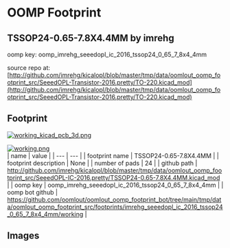 # OOMP Footprint  
## TSSOP24-0.65-7.8X4.4MM  by imrehg  
  
oomp key: oomp_imrehg_seeedopl_ic_2016_tssop24_0_65_7_8x4_4mm  
  
source repo at: [http://github.com/imrehg/kicalopl/blob/master/tmp/data/oomlout_oomp_footprint_src/SeeedOPL-Transistor-2016.pretty/TO-220.kicad_mod](http://github.com/imrehg/kicalopl/blob/master/tmp/data/oomlout_oomp_footprint_src/SeeedOPL-Transistor-2016.pretty/TO-220.kicad_mod)  
## Footprint  
  
[![working_kicad_pcb_3d.png](working_kicad_pcb_3d_600.png)](working_kicad_pcb_3d.png)  
  
[![working.png](working_600.png)](working.png)  
| name | value | 
| --- | --- | 
| footprint name | TSSOP24-0.65-7.8X4.4MM | 
| footprint description | None | 
| number of pads | 24 | 
| github path | http://github.com/imrehg/kicalopl/blob/master/tmp/data/oomlout_oomp_footprint_src/SeeedOPL-IC-2016.pretty/TSSOP24-0.65-7.8X4.4MM.kicad_mod | 
| oomp key | oomp_imrehg_seeedopl_ic_2016_tssop24_0_65_7_8x4_4mm | 
| oomp bot github | https://github.com/oomlout/oomlout_oomp_footprint_bot/tree/main/tmp/data/oomlout_oomp_footprint_src/footprints/imrehg_seeedopl_ic_2016_tssop24_0_65_7_8x4_4mm/working | 
## Images  
